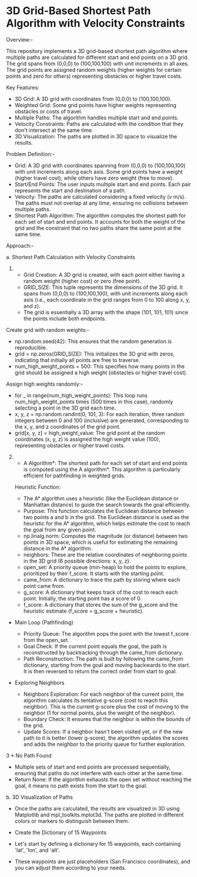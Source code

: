 # 3D Grid-Based Shortest Path Algorithm with Velocity Constraints

Overview:-

This repository implements a 3D grid-based shortest path algorithm where multiple paths are calculated for different start and end points on a 3D grid. The grid spans from (0,0,0) to (100,100,100) with unit increments in all axes. The grid points are assigned random weights (higher weights for certain points and zero for others) representing obstacles or higher travel costs.

Key Features:

* 3D Grid: A 3D grid with coordinates from (0,0,0) to (100,100,100).
* Weighted Grid: Some grid points have higher weights representing obstacles or costs of travel.
* Multiple Paths: The algorithm handles multiple start and end points.
* Velocity Constraints: Paths are calculated with the condition that they don't intersect at the same time.
* 3D Visualization: The paths are plotted in 3D space to visualize the results.

Problem Definition:-

* Grid: A 3D grid with coordinates spanning from (0,0,0) to (100,100,100) with unit increments along each axis. Some grid points have a weight (higher travel cost), while others have zero weight (free to move).
* Start/End Points: The user inputs multiple start and end points. Each pair represents the start and destination of a path.
* Velocity: The paths are calculated considering a fixed velocity (v m/s). The paths must not overlap at any time, ensuring no collisions between multiple paths.
* Shortest Path Algorithm: The algorithm computes the shortest path for each set of start and end points. It accounts for both the weight of the grid and the constraint that no two paths share the same point at the same time.


Approach:- 

a. Shortest Path Calculation with Velocity Constraints

1. * Grid Creation: A 3D grid is created, with each point either having a random weight (higher cost) or zero (free point).
   * GRID_SIZE: This tuple represents the dimensions of the 3D grid. It spans from (0,0,0) to (100,100,100), with unit increments along each axis (i.e., each coordinate in the grid ranges from 0 to 100 along x, y, and z).
   * The grid is essentially a 3D array with the shape (101, 101, 101) since the points include both endpoints.

Create grid with random weights:-

* np.random.seed(42): This ensures that the random generation is reproducible.
* grid = np.zeros(GRID_SIZE): This initializes the 3D grid with zeros, indicating that initially all points are free to traverse.
* num_high_weight_points = 500: This specifies how many points in the grid should be assigned a high weight (obstacles or higher travel cost).

Assign high weights randomly:-

* for _ in range(num_high_weight_points): This loop runs num_high_weight_points times (500 times in this case), randomly selecting a point in the 3D grid each time.
* x, y, z = np.random.randint(0, 101, 3): For each iteration, three random integers between 0 and 100 (inclusive) are generated, corresponding to the x, y, and z coordinates of the grid point.
* grid[x, y, z] = high_weight_value: The grid point at the random coordinates (x, y, z) is assigned the high weight value (100), representing obstacles or higher travel costs.



2. * A Algorithm*: The shortest path for each set of start and end points is computed using the A algorithm*. This algorithm is particularly efficient for pathfinding in weighted grids.
     
   Heuristic Function:
   * The A* algorithm uses a heuristic (like the Euclidean distance or Manhattan distance) to guide the search towards the goal efficiently.
   * Purpose: This function calculates the Euclidean distance between two points a and b in the grid. The Euclidean distance is used as the heuristic for the A* algorithm, which helps estimate the cost to reach the goal from any given point.
   * np.linalg.norm: Computes the magnitude (or distance) between two points in 3D space, which is useful for estimating the remaining distance in the A* algorithm.
   * neighbors: These are the relative coordinates of neighboring points in the 3D grid (6 possible directions: x, y, z).
   * open_set: A priority queue (min-heap) to hold the points to explore, prioritized by their f_score. It starts with the starting point.
   * came_from: A dictionary to trace the path by storing where each point came from.
   * g_score: A dictionary that keeps track of the cost to reach each point. Initially, the starting point has a score of 0.
   * f_score: A dictionary that stores the sum of the g_score and the heuristic estimate (f_score = g_score + heuristic).
  
* Main Loop (Pathfinding)

  * Priority Queue: The algorithm pops the point with the lowest f_score from the open_set.
  * Goal Check: If the current point equals the goal, the path is reconstructed by backtracking through the came_from dictionary.
  * Path Reconstruction: The path is built by following the came_from dictionary, starting from the goal and moving backwards to the start. It is then reversed to return the correct order from start to goal.

* Exploring Neighbors

   * Neighbors Exploration: For each neighbor of the current point, the algorithm calculates its tentative g-score (cost to reach this neighbor). This is the current g-score plus the cost of moving to the neighbor (1 for normal points, plus the weight of the neighbor).
   * Boundary Check: It ensures that the neighbor is within the bounds of the grid.
   * Update Scores: If a neighbor hasn't been visited yet, or if the new path to it is better (lower g-score), the algorithm updates the scores and adds the neighbor to the priority queue for further exploration.
 
3 * No Path Found

   *  Multiple sets of start and end points are processed sequentially, ensuring that paths do not interfere with each other at the same time.
   * Return None: If the algorithm exhausts the open set without reaching the goal, it means no path exists from the start to the goal.

 b. 3D Visualization of Paths
     
   * Once the paths are calculated, the results are visualized in 3D using Matplotlib and mpl_toolkits.mplot3d. The paths are plotted in different colors or markers to distinguish between them.

* Create the Dictionary of 15 Waypoints
   
 * Let's start by defining a dictionary for 15 waypoints, each containing 'lat', 'lon', and 'alt'.
 * These waypoints are just placeholders (San Francisco coordinates), and you can adjust them according to your needs.

